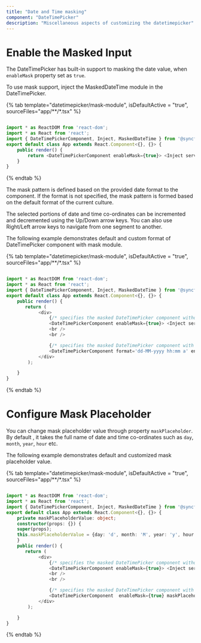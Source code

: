 ```yaml
---
title: "Date and Time masking"
component: "DateTimePicker"
description: "Miscellaneous aspects of customizing the datetimepicker"
---
```


# Enable the Masked Input

The DateTimePicker has built-in support to masking the date value, when `enableMask` property set as `true`.

To use mask support, inject the MaskedDateTime module in the DateTimePicker.

{% tab template="datetimepicker/mask-module", isDefaultActive = "true", sourceFiles="app/**/*.tsx" %}

```typescript

import * as ReactDOM from 'react-dom';
import * as React from 'react';
import { DateTimePickerComponent, Inject, MaskedDateTime } from '@syncfusion/ej2-react-calendars';
export default class App extends React.Component<{}, {}> {
    public render() {
        return <DateTimePickerComponent enableMask={true}> <Inject services={[MaskedDateTime]} /></DateTimePickerComponent>
    }
}

```

{% endtab %}

The mask pattern is defined based on the provided date format to the component. If the format is not specified, the mask pattern is formed based on the default format of the current culture.

The selected portions of date and time co-ordinates  can  be incremented and decremented using the Up/Down arrow keys. You can also use Right/Left arrow keys to navigate from one segment to another.

The following example demonstrates default and custom format of DateTimePicker component with mask module.

{% tab template="datetimepicker/mask-module", isDefaultActive = "true", sourceFiles="app/**/*.tsx" %}

```typescript

import * as ReactDOM from 'react-dom';
import * as React from 'react';
import { DateTimePickerComponent, Inject, MaskedDateTime } from '@syncfusion/ej2-react-calendars';
export default class App extends React.Component<{}, {}> {
    public render() {
       return (
            <div>
                {/* specifies the masked DateTimePicker component without format */}
                <DateTimePickerComponent enableMask={true}> <Inject services={[MaskedDateTime]} /></DateTimePickerComponent>
                <br />
                <br />

                {/* specifies the masked DateTimePicker component with format  */}
                <DateTimePickerComponent format='dd-MM-yyyy hh:mm a' enableMask={true}> <Inject services={[MaskedDateTime]} /></DateTimePickerComponent>
            </div>
        );

    }
}
```

{% endtab %}

# Configure Mask Placeholder

You can change mask placeholder value through property `maskPlaceholder`. By default , it takes the full name of date and time co-ordinates such as `day`, `month`, `year`, `hour` etc.

The following example demonstrates default and customized mask placeholder value.

{% tab template="datetimepicker/mask-module", isDefaultActive = "true", sourceFiles="app/**/*.tsx" %}

```typescript

import * as ReactDOM from 'react-dom';
import * as React from 'react';
import { DateTimePickerComponent, Inject, MaskedDateTime } from '@syncfusion/ej2-react-calendars';
export default class App extends React.Component<{}, {}> {
    private maskPlaceholderValue: object;
    constructor(props: {}) {
    super(props);
    this.maskPlaceholderValue = {day: 'd', month: 'M', year: 'y', hour: 'h', minute: 'm', second: 's'};
    }
    public render() {
       return (
            <div>
                {/* specifies the masked DateTimePicker component without mask placeholder */}
                <DateTimePickerComponent enableMask={true}> <Inject services={[MaskedDateTime]} /></DateTimePickerComponent>
                <br />
                <br />

                {/* specifies the masked DateTimePicker component with mask placeholder  */}
                <DateTimePickerComponent  enableMask={true} maskPlaceholder={this.maskPlaceholderValue}> <Inject services={[MaskedDateTime]} /></DateTimePickerComponent>
            </div>
        );

    }
}
```

{% endtab %}
